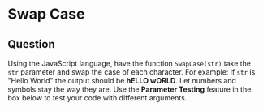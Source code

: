 # Swap Case

## Question
Using the JavaScript language, have the function `SwapCase(str)` take the `str` parameter and swap the case of each character.
For example: if `str` is "Hello World" the output should be <b>hELLO wORLD</b>.
Let numbers and symbols stay the way they are.
Use the <b>Parameter Testing</b> feature in the box below to test your code with different arguments.
